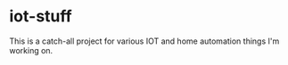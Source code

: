 # iot-stuff

This is a catch-all project for various IOT and home automation things I'm working on.

